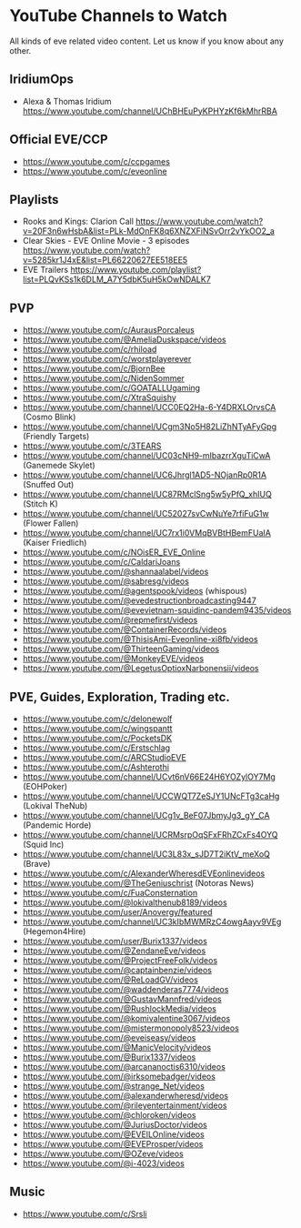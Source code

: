 # YouTube Channels to Watch

All kinds of eve related video content. Let us know if you know about any other.

## IridiumOps

- Alexa & Thomas Iridium https://www.youtube.com/channel/UChBHEuPyKPHYzKf6kMhrRBA

## Official EVE/CCP

- https://www.youtube.com/c/ccpgames
- https://www.youtube.com/c/eveonline

## Playlists

- Rooks and Kings: Clarion Call
   https://www.youtube.com/watch?v=20F3n6wHsbA&list=PLk-MdOnFK8q6XNZXFiNSvOrr2vYkOO2_a 
- Clear Skies  - EVE Online Movie - 3 episodes
   https://www.youtube.com/watch?v=5285kr1J4xE&list=PL66220627EE518EE5
- EVE Trailers
   https://www.youtube.com/playlist?list=PLQvKSs1k6DLM_A7Y5dbK5uH5kOwNDALK7

## PVP

- https://www.youtube.com/c/AurausPorcaleus
- https://www.youtube.com/@AmeliaDuskspace/videos
- https://www.youtube.com/c/rhiload
- https://www.youtube.com/c/worstplayerever
- https://www.youtube.com/c/BjornBee
- https://www.youtube.com/c/NidenSommer
- https://www.youtube.com/c/GOATALLUgaming
- https://www.youtube.com/c/XtraSquishy
- https://www.youtube.com/channel/UCC0EQ2Ha-6-Y4DRXLOrvsCA (Cosmo Blink)
- https://www.youtube.com/channel/UCgm3No5H82LiZhNTyAFyGpg (Friendly Targets)
- https://www.youtube.com/c/3TEARS
- https://www.youtube.com/channel/UC03cNH9-mIbazrrXguTiCwA (Ganemede Skylet)
- https://www.youtube.com/channel/UC6Jhrgl1AD5-NOjanRp0R1A (Snuffed Out)
- https://www.youtube.com/channel/UC87RMclSng5w5yPfQ_xhIUQ (Stitch K)
- https://www.youtube.com/channel/UC52027svCwNuYe7rfiFuG1w (Flower Fallen)
- https://www.youtube.com/channel/UC7rx1i0VMqBVBtHBemFUaIA (Kaiser Friedlich)
- https://www.youtube.com/c/NOisER_EVE_Online
- https://www.youtube.com/c/CaldariJoans
- https://www.youtube.com/@shannaalabel/videos
- https://www.youtube.com/@sabresg/videos
- https://www.youtube.com/@agentspook/videos (whispous)
- https://www.youtube.com/@evedestructionbroadcasting9447
- https://www.youtube.com/@evevietnam-squidinc-pandem9435/videos
- https://www.youtube.com/@repmefirst/videos
- https://www.youtube.com/@ContainerRecords/videos
- https://www.youtube.com/@ThisisAmi-Eveonline-xi8fb/videos
- https://www.youtube.com/@ThirteenGaming/videos
- https://www.youtube.com/@MonkeyEVE/videos
- https://www.youtube.com/@LegetusOptioxNarbonensii/videos

## PVE, Guides, Exploration, Trading etc.

- https://www.youtube.com/c/delonewolf
- https://www.youtube.com/c/wingspantt
- https://www.youtube.com/c/PocketsDK
- https://www.youtube.com/c/Erstschlag
- https://www.youtube.com/c/ARCStudioEVE
- https://www.youtube.com/c/Ashterothi
- https://www.youtube.com/channel/UCvt6nV66E24H6YOZylOY7Mg (EOHPoker)
- https://www.youtube.com/channel/UCCWQT7ZeSJY1UNcFTg3caHg (Lokival TheNub)
- https://www.youtube.com/channel/UCg1v_BeF07JbmyJg3_gY_CA (Pandemic Horde)
- https://www.youtube.com/channel/UCRMsrpOqSFxFRhZCxFs4OYQ (Squid Inc)
- https://www.youtube.com/channel/UC3L83x_sJD7T2iKtV_meXoQ (Brave)
- https://www.youtube.com/c/AlexanderWheresdEVEonlinevideos
- https://www.youtube.com/@TheGeniuschrist (Notoras News)
- https://www.youtube.com/c/FuaConsternation
- https://www.youtube.com/@lokivalthenub8189/videos
- https://www.youtube.com/user/Anovergy/featured
- https://www.youtube.com/channel/UC3kIbMWMRzC4owgAayv9VEg (Hegemon4Hire)
- https://www.youtube.com/user/Burix1337/videos
- https://www.youtube.com/@ZendaneEve/videos
- https://www.youtube.com/@ProjectFreeFolk/videos
- https://www.youtube.com/@captainbenzie/videos
- https://www.youtube.com/@ReLoadGV/videos
- https://www.youtube.com/@waddenderas7774/videos
- https://www.youtube.com/@GustavMannfred/videos
- https://www.youtube.com/@RushlockMedia/videos
- https://www.youtube.com/@komivalentine3067/videos
- https://www.youtube.com/@mistermonopoly8523/videos
- https://www.youtube.com/@eveiseasy/videos
- https://www.youtube.com/@ManicVelocity/videos
- https://www.youtube.com/@Burix1337/videos
- https://www.youtube.com/@arcananoctis6310/videos
- https://www.youtube.com/@irksomebadger/videos
- https://www.youtube.com/@strange_Net/videos
- https://www.youtube.com/@alexanderwheresd/videos
- https://www.youtube.com/@rileyentertainment/videos
- https://www.youtube.com/@chloroken/videos
- https://www.youtube.com/@JuriusDoctor/videos
- https://www.youtube.com/@EVEILOnline/videos
- https://www.youtube.com/@EVEProsper/videos
- https://www.youtube.com/@OZeve/videos
- https://www.youtube.com/@i-4023/videos

## Music

- https://www.youtube.com/c/Srsli